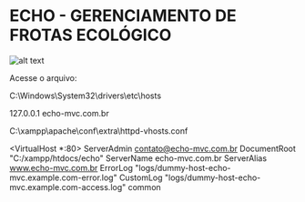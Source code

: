 # ECHO - GERENCIAMENTO DE FROTAS ECOLÓGICO

![alt text](https://github.com/FelipeRfariasDev/blob/main/Database/EER/diagrama.PNG?raw=true)

Acesse o arquivo:

C:\Windows\System32\drivers\etc\hosts

127.0.0.1 echo-mvc.com.br

C:\xampp\apache\conf\extra\httpd-vhosts.conf

<VirtualHost *:80>
ServerAdmin contato@echo-mvc.com.br
DocumentRoot "C:/xampp/htdocs/echo"
ServerName echo-mvc.com.br
ServerAlias www.echo-mvc.com.br
ErrorLog "logs/dummy-host-echo-mvc.example.com-error.log"
CustomLog "logs/dummy-host-echo-mvc.example.com-access.log" common
</VirtualHost>